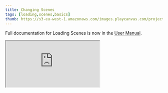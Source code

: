 ```yaml
---
title: Changing Scenes
tags: [loading,scenes,basics]
thumb: https://s3-eu-west-1.amazonaws.com/images.playcanvas.com/projects/12/437633/BCF404-image-75.jpg
---
```


Full documentation for Loading Scenes is now in the [User Manual][documentation-page].

<div className="iframe-container">
    <iframe loading="lazy" src="https://playcanv.as/e/p/IP7FtbDj/" title="Changing Scenes"></iframe>
</div>

[documentation-page]: /user-manual/packs/loading-scenes/